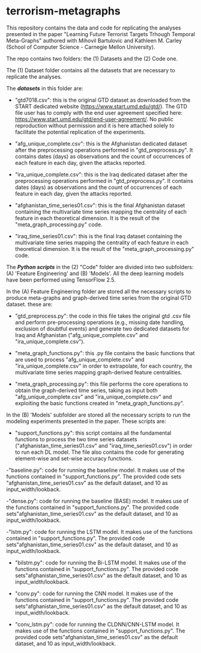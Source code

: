 # terrorism-metagraphs
This repository contains the data and code for replicating the analyses presented in the paper "Learning Future Terrorist Targets Trhough Temporal Meta-Graphs" authored with Mihovil Bartulovic and Kathleen M. Carley (School of Computer Science - Carnegie Mellon University).


The repo contains two folders: the (1) Datasets and the (2) Code one. 

The (1) Dataset folder contains all the datasets that are necessary to replicate the analyses. 

The ***datasets*** in this folder are: 

- "gtd7018.csv": this is the original GTD dataset as downloaded from the START dedicated website (https://www.start.umd.edu/gtd/). The GTD file user has to comply with the end user agreement specified here: https://www.start.umd.edu/gtd/end-user-agreement/. No public reproduction without permission and it is here attached solely to facilitate the potential replication of the experiments. 


- "afg_unique_complete.csv": this is the Afghanistan dedicated dataset after the preprocessing operations performed in "gtd_preprocess.py". It contains dates (days) as observations and the count of occurrences of each feature in each day, given the attacks reported.

- "ira_unique_complete.csv": this is the Iraq dedicated dataset after the preprocessing operations performed in "gtd_preprocess.py". It contains dates (days) as observations and the count of occurrences of each feature in each day, given the attacks reported.

- "afghanistan_time_series01.csv": this is the final Afghanistan dataset containing the multivariate time series mapping the centrality of each feature in each theoretical dimension. It is the result of the "meta_graph_processing.py" code. 

- "iraq_time_series01.csv": this is the final Iraq dataset containing the multivariate time series mapping the centrality of each feature in each theoretical dimension. It is the result of the "meta_graph_processing.py" code.


The ***Python scripts*** in the (2) "Code" folder are divided into two subfolders: 
(A) 'Feature Engineering' and (B) 'Models'. All the deep learning models have been performed using TensorFlow 2.5.

In the (A) Feature Engineering folder are stored all the necessary scripts to produce meta-graphs and graph-derived time series from the original GTD dataset. these are:

- "gtd_preprocess.py": the code in this file takes the original gtd .csv file and perform pre-processing operations (e.g., missing date handling, exclusion of doubtful events) and generate two dedicated datasets for Iraq and Afghanistan ("afg_unique_complete.csv" and "ira_unique_complete.csv").

- "meta_graph_functions.py": this .py file contains the basic functions that are used to process "afg_unique_complete.csv" and "ira_unique_complete.csv" in order to extrapolate, for each country, the multivariate time series mapping graph-derived feature centralities. 

- "meta_graph_processing.py": this file performs the core operations to obtain the graph-derived time series, taking as input both "afg_unique_complete.csv" and "ira_unique_complete.csv" and exploiting the basic functions created in "meta_graph_functions.py".

In the (B) 'Models' subfolder are stored all the necessary scripts to run the modeling experiments presented in the paper. These scripts are: 

- "support_functions.py": this script contains all the fundamental functions to process the two time series datasets ("afghanistan_time_series01.csv" and "iraq_time_series01.csv") in order to run each DL model. The file also contains the code for generating element-wise and set-wise accuracy functions. 

-"baseline.py": code for running the baseline model. It makes use of the functions contained in "support_functions.py". The provided code sets "afghanistan_time_series01.csv" as the default dataset, and 10 as input_width/lookback. 

-"dense.py": code for running the baseline (BASE) model. It makes use of the functions contained in "support_functions.py". The provided code sets"afghanistan_time_series01.csv" as the default dataset, and 10 as input_width/lookback. 

-"lstm.py": code for running the LSTM model. It makes use of the functions contained in "support_functions.py". The provided code sets"afghanistan_time_series01.csv" as the default dataset, and 10 as input_width/lookback. 

- "bilstm.py": code for running the Bi-LSTM model. It makes use of the functions contained in "support_functions.py". The provided code sets"afghanistan_time_series01.csv" as the default dataset, and 10 as input_width/lookback. 

- "conv.py": code for running the CNN model. It makes use of the functions contained in "support_functions.py". The provided code sets"afghanistan_time_series01.csv" as the default dataset, and 10 as input_width/lookback. 

- "conv_lstm.py": code for running the CLDNN/CNN-LSTM model. It makes use of the functions contained in "support_functions.py". The provided code sets"afghanistan_time_series01.csv" as the default dataset, and 10 as input_width/lookback. 

